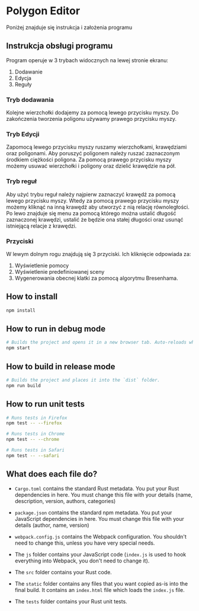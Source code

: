 # Polygon Editor
Poniżej znajduje się instrukcja i założenia programu
## Instrukcja obsługi programu
Program operuje w 3 trybach widocznych na lewej stronie ekranu:
1. Dodawanie
2. Edycja
3. Reguły
### Tryb dodawania
Kolejne wierzchołki dodajemy za pomocą lewego przycisku myszy. Do zakończenia tworzenia poligonu używamy prawego przycisku myszy.
### Tryb Edycji
Zapomocą lewego przycisku myszy ruszamy wierzchołkami, krawędziami oraz poligonami. Aby poruszyć poligonem należy ruszać zaznaczonym środkiem ciężkości poligona. Za pomocą prawego przycisku myszy możemy usuwać wierzchołki i poligony oraz dzielić krawędzie na pół.
### Tryb reguł
Aby użyć trybu reguł należy najpierw zaznaczyć krawędź za pomocą lewego przycisku myszy. Wtedy za pomocą prawego przycisku myszy możemy kliknąć na inną krawędź aby utworzyć z nią relację równoległości. Po lewo znajduje się menu za pomocą którego można ustalić długość zaznaczonej krawędzi, ustalić że będzie ona stałej długości oraz usunąć istniejącą relacje z krawędzi.
### Przyciski
W lewym dolnym rogu znajdują się 3 przyciski. Ich kliknięcie odpowiada za:
1. Wyświetlenie pomocy
2. Wyświetlenie predefiniowanej sceny
3. Wygenerowania obecnej klatki za pomocą algorytmu Bresenhama.
## How to install

```sh
npm install
```

## How to run in debug mode

```sh
# Builds the project and opens it in a new browser tab. Auto-reloads when the project changes.
npm start
```

## How to build in release mode

```sh
# Builds the project and places it into the `dist` folder.
npm run build
```

## How to run unit tests

```sh
# Runs tests in Firefox
npm test -- --firefox

# Runs tests in Chrome
npm test -- --chrome

# Runs tests in Safari
npm test -- --safari
```

## What does each file do?

* `Cargo.toml` contains the standard Rust metadata. You put your Rust dependencies in here. You must change this file with your details (name, description, version, authors, categories)

* `package.json` contains the standard npm metadata. You put your JavaScript dependencies in here. You must change this file with your details (author, name, version)

* `webpack.config.js` contains the Webpack configuration. You shouldn't need to change this, unless you have very special needs.

* The `js` folder contains your JavaScript code (`index.js` is used to hook everything into Webpack, you don't need to change it).

* The `src` folder contains your Rust code.

* The `static` folder contains any files that you want copied as-is into the final build. It contains an `index.html` file which loads the `index.js` file.

* The `tests` folder contains your Rust unit tests.

